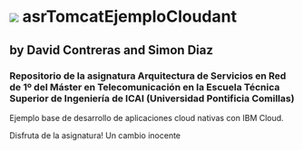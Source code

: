 # ![](https://raw.githubusercontent.com/DavidContrerasICAI/javaCourseExamples/master/images/logo.jpg) asrTomcatEjemploCloudant
## by David Contreras and Simon Diaz
### Repositorio de la asignatura Arquitectura de Servicios en Red de 1º del Máster en Telecomunicación en la Escuela Técnica Superior de Ingeniería de ICAI (Universidad Pontificia Comillas)
Ejemplo base de desarrollo de aplicaciones cloud nativas con IBM Cloud. 

Disfruta de la asignatura! Un cambio inocente



